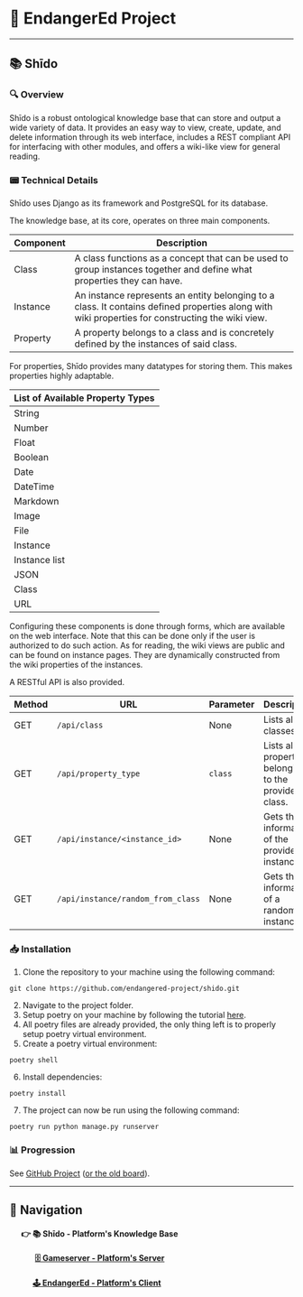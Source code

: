 # 🌱 EndangerEd Project

---

## 📚 Shīdo

### 🔍 Overview
Shīdo is a robust ontological knowledge base that can store and output a wide variety of data. 
It provides an easy way to view, create, update, and delete information through its web interface, 
includes a REST compliant API for interfacing with other modules, and offers a wiki-like view for general reading.

### 📟 Technical Details
Shīdo uses Django as its framework and PostgreSQL for its database. 

The knowledge base, at its core, operates on three main components.

| **Component** | **Description**                                                                                                                                  |
|---------------|--------------------------------------------------------------------------------------------------------------------------------------------------|
| Class         | A class functions as a concept that can be used to group instances together and define what properties they can have.                            |     
| Instance      | An instance represents an entity belonging to a class. It contains defined properties along with wiki properties for constructing the wiki view. | 
| Property      | A property belongs to a class and is concretely defined by the instances of said class.                                                          |

For properties, Shīdo provides many datatypes for storing them. This makes properties highly adaptable.

| **List of Available Property Types** |
|--------------------------------------|
| String                               |
| Number                               |
| Float                                |
| Boolean                              |
| Date                                 |
| DateTime                             |
| Markdown                             |
| Image                                |
| File                                 |
| Instance                             |
| Instance list                        |
| JSON                                 |
| Class                                |
| URL                                  |

Configuring these components is done through forms, which are available on the web interface. Note that this can be done
only if the user is authorized to do such action. As for reading, the wiki views are public and can be found on instance pages.
They are dynamically constructed from the wiki properties of the instances.

A RESTful API is also provided.

| **Method** | **URL**                           | **Parameter** | **Description**                                       |
|------------|-----------------------------------|---------------|-------------------------------------------------------|
| GET        | `/api/class`                      | None          | Lists all classes.                                    |
| GET        | `/api/property_type`              | `class`       | Lists all properties belonging to the provided class. |
| GET        | `/api/instance/<instance_id>`     | None          | Gets the information of the provided instance.        |
| GET        | `/api/instance/random_from_class` | None          | Gets the information of a random instance.            |

### 📥 Installation
1. Clone the repository to your machine using the following command:
```commandline
git clone https://github.com/endangered-project/shido.git 
```
2. Navigate to the project folder.
3. Setup poetry on your machine by following the tutorial [here](https://python-poetry.org/docs/).
4. All poetry files are already provided, the only thing left is to properly setup poetry virtual environment.
5. Create a poetry virtual environment:
```commandline
poetry shell
```
6. Install dependencies:
```commandline
poetry install
```
7. The project can now be run using the following command:
```commandline
poetry run python manage.py runserver
```

### 📊 Progression
See [GitHub Project](https://github.com/orgs/endangered-project/projects/1/) ([or the old board](https://github.com/users/HelloYeew/projects/8/views/2)).

---

## 🧭 Navigation

#### &emsp;&nbsp; 👉 📚 Shīdo - Platform's Knowledge Base

#### &emsp;&emsp;&emsp; [🗄️ Gameserver - Platform's Server](https://github.com/endangered-project/gameserver)

#### &emsp;&emsp;&nbsp;&nbsp;&nbsp; [🕹️ EndangerEd - Platform's Client](https://github.com/endangered-project/EndangerEd)



